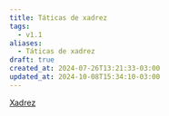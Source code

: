 ```yaml
---
title: Táticas de xadrez
tags:
  - v1.1
aliases:
  - Táticas de xadrez
draft: true
created_at: 2024-07-26T13:21:33-03:00
updated_at: 2024-10-08T15:34:10-03:00
---
```


[Xadrez](../../08/06/Xadrez.md)